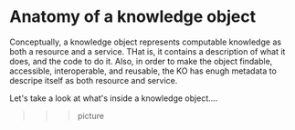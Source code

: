 # Anatomy of a knowledge object

Conceptually, a knowledge object represents computable knowledge as both a resource and a service. THat is, it contains a description of what it does, and the code to do it. Also, in order to make the object findable, accessible, interoperable, and reusable, the KO has enugh metadata to descripe itself as both resource and service.

Let's take a look at what's inside a knowledge object....

>>> picture  
